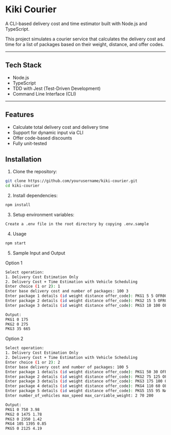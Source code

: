 # Kiki Courier 

A CLI-based delivery cost and time estimator built with Node.js and TypeScript.

This project simulates a courier service that calculates the delivery cost and time for a list of packages based on their weight, distance, and offer codes.

---

## Tech Stack

- Node.js
- TypeScript
- TDD with Jest (Test-Driven Development)
- Command Line Interface (CLI)

---

## Features

- Calculate total delivery cost and delivery time
- Support for dynamic input via CLI
- Offer code-based discounts
- Fully unit-tested

## Installation

1. Clone the repository:

```bash
git clone https://github.com/yourusername/kiki-courier.git
cd kiki-courier
```

2. Install dependencies:
```bash
npm install
```

3. Setup environment variables:
```bash
Create a .env file in the root directory by copying .env.sample
```

4. Usage
```bash
npm start
```

5. Sample Input and Output

Option 1
```bash
Select operation:
1. Delivery Cost Estimation Only
2. Delivery Cost + Time Estimation with Vehicle Scheduling
Enter choice (1 or 2): 1
Enter base delivery cost and number of packages: 100 3
Enter package 1 details (id weight distance offer_code): PKG1 5 5 OFR001
Enter package 2 details (id weight distance offer_code): PKG2 15 5 OFR002
Enter package 3 details (id weight distance offer_code): PKG3 10 100 OFR003

Output:
PKG1 0 175
PKG2 0 275
PKG3 35 665
```
Option 2
```bash
Select operation:
1. Delivery Cost Estimation Only
2. Delivery Cost + Time Estimation with Vehicle Scheduling
Enter choice (1 or 2): 2
Enter base delivery cost and number of packages: 100 5
Enter package 1 details (id weight distance offer_code): PKG1 50 30 OFR001
Enter package 2 details (id weight distance offer_code): PKG2 75 125 OFR0008
Enter package 3 details (id weight distance offer_code): PKG3 175 100 OFR003
Enter package 4 details (id weight distance offer_code): PKG4 110 60 OFR002
Enter package 5 details (id weight distance offer_code): PKG5 155 95 NA
Enter number_of_vehicles max_speed max_carriable_weight: 2 70 200

Output:
PKG1 0 750 3.98
PKG2 0 1475 1.78
PKG3 0 2350 1.42
PKG4 105 1395 0.85
PKG5 0 2125 4.19
```
